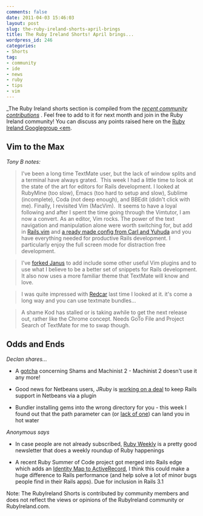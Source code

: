 ```yaml
---
comments: false
date: 2011-04-03 15:46:03
layout: post
slug: the-ruby-ireland-shorts-april-brings
title: The Ruby Ireland Shorts! April brings...
wordpress_id: 246
categories:
- Shorts
tag:
- community
- ide
- news
- ruby
- tips
- vim
---
```


  


_The Ruby Ireland shorts section is compiled from the _[_recent community contributions_](http://bit.ly/ridraft)_ . Feel free to add to it for next month and join in the Ruby Ireland community! You can discuss any points raised here on the [Ruby Ireland Googlegroup <em](http://groups.google.com/group/ruby_ireland/browse_thread/thread/eed2517314d66e60).




## Vim to the Max




_Tony B notes:_




> 

> 
> I've been a long time TextMate user, but the lack of window splits and a terminal have always grated.  This week I had a little time to look at the state of the art for editors for Rails development. I looked at RubyMine (too slow), Emacs (too hard to setup and slow), Sublime (incomplete), Coda (not deep enough), and BBEdit (didn't click with me). Finally, I revisited Vim (MacVim).  It seems to have a loyal following and after I spent the time going through the Vimtutor, I am now a convert. As an editor, Vim rocks. The power of the text navigation and manipulation alone were worth switching for, but add in [Rails.vim](http://rails.vim.tpope.net) and [a ready made config from Carl and Yuhuda](https://github.com/carlhuda/janus) and you have everything needed for productive Rails development. I particularly enjoy the full screen mode for distraction free development.
> 
> 

> 
> 
  


> 
> I've [forked Janus](https://github.com/tonybyrne/janus) to add include some other useful Vim plugins and to use what I believe to be a better set of snippets for Rails development. It also now uses a more familiar theme that TextMate will know and love.
> 
> 
  


> 
> I was quite impressed with [Redcar](http://redcareditor.com) last time I looked at it. it's come a long way and you can use textmate bundles...
> 
> 

> 
> 
  


> 
> A shame Kod has stalled or is taking awhile to get the next release out, rather like the Chrome concept. Needs GoTo File and Project Search of TextMate for me to swap though.


  



## Odds and Ends




_Declan shares..._








	
  * A [gotcha](http://www.theirishpenguin.com/2011/02/16/machinist-2-and-the-undefined-method-foo-for-shammodule-error/) concerning Shams and Machinist 2 - Machinist 2 doesn't use it any more!

	
  * Good news for Netbeans users, JRuby is [working on a deal](http://markmail.org/message/r7fliknkieg7fnwq) to keep Rails support in Netbeans via a plugin

	
  * Bundler installing gems into the wrong directory for you - this week I found out that the path parameter can (or [lack of one](http://www.theirishpenguin.com/2011/03/05/bundler-installing-gems-into-the-wrong-directory-mea-culpa/)) can land you in hot water







_Anonymous says_








	
  * In case people are not already subscribed, [Ruby Weekly](http://us1.campaign-archive2.com/?u=0618f6a79d6bb9675f313ceb2&id=9b463d9bd8&e=528324c719) is a pretty good newsletter that does a weekly roundup of Ruby happenings

	
  * A recent Ruby Summer of Code project got merged into Rails edge which adds an [Identity Map to ActiveRecord](http://miloops.com/post/3391477665/identity-map-and-active-record), I think this could make a huge difference to Rails performance (and help solve a lot of minor bugs people find in their Rails apps). Due for inclusion in Rails 3.1





Note: The RubyIreland Shorts is contributed by community members and does not reflect the views or opinions of the RubyIreland community or RubyIreland.com.
